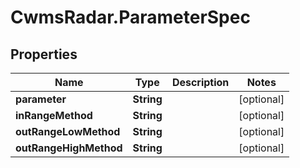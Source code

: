 # CwmsRadar.ParameterSpec

## Properties

Name | Type | Description | Notes
------------ | ------------- | ------------- | -------------
**parameter** | **String** |  | [optional] 
**inRangeMethod** | **String** |  | [optional] 
**outRangeLowMethod** | **String** |  | [optional] 
**outRangeHighMethod** | **String** |  | [optional] 


